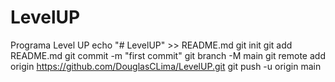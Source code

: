 # LevelUP
Programa Level UP
echo "# LevelUP" >> README.md
git init
git add README.md
git commit -m "first commit"
git branch -M main
git remote add origin https://github.com/DouglasCLima/LevelUP.git
git push -u origin main
